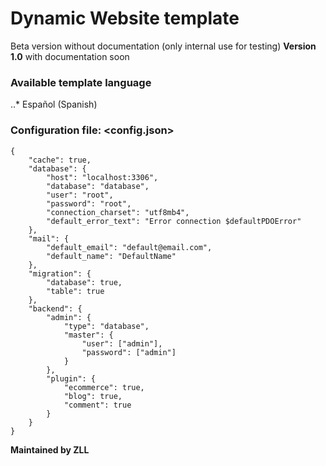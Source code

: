 # Dynamic Website template
Beta version without documentation (only internal use for testing)
**Version 1.0** with documentation soon

### Available template language
..* Español (Spanish)

### Configuration file: <config.json>
```
{
    "cache": true,
    "database": {
        "host": "localhost:3306",
        "database": "database",
        "user": "root",
        "password": "root",
        "connection_charset": "utf8mb4",
        "default_error_text": "Error connection $defaultPDOError"
    },
    "mail": {
        "default_email": "default@email.com",
        "default_name": "DefaultName"
    },
    "migration": {
        "database": true,
        "table": true
    },
    "backend": {
        "admin": {
            "type": "database",
            "master": {
                "user": ["admin"],
                "password": ["admin"]
            }
        },
        "plugin": {
            "ecommerce": true,
            "blog": true,
            "comment": true
        }
    }
}
```

**Maintained by ZLL**